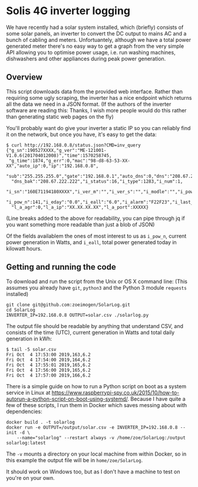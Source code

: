 # Solis 4G inverter logging

We have recently had a solar system installed, which (briefly) consists of some
solar panels, an inverter to convert the DC output to mains AC and a bunch of cabling
and meters. Unfortuantely, although we have a total power generated meter there's no
easy way to get a graph from the very simple API allowing you to optimise power usage,
i.e. run washing machines, dishwashers and other appliances during peak power generation.

## Overview

This script downloads data from the provided web interface. Rather than requiring some
ugly scraping, the inverter has a nice endpoint which returns all the data we need in a
JSON format. (If the authors of the inverter software are reading this: Thanks, I wish
more people would do this rather than generating static web pages on the fly)

You'll probably want do give your inverter a static IP so you can reliably
find it on the network, but once you have, it's easy to get the data:

    $ curl http://192.168.0.8/status.json?CMD=inv_query
    {"g_sn":190527XXXX,"g_ver":"ME-121001-V1.0.6(201704012008)","time":1570258745,
     "g_time":1874,"g_err":0,"mac":"98-d8-63-53-XX-XX","auto_ip":0,"ip":"192.168.0.8",
      "sub":"255.255.255.0","gate":"192.168.0.1","auto_dns":0,"dns":"208.67.222.222",
      "dns_bak":"208.67.222.222","i_status":16,"i_type":1283,"i_num":1,
      "i_sn":"160E71194180XXXX","i_ver_m":"","i_ver_s":"","i_modle":"","i_pow":"",
      "i_pow_n":141,"i_eday":"0.0","i_eall":"6.0","i_alarm":"F22F23","i_last_t":0,
      "l_a_agr":0,"l_a_ip":"XX.XX.XX.XX","l_a_port":XXXXX}

(Line breaks added to the above for readability, you can pipe through jq if you want
something more readable than just a blob of JSON)

Of the fields availablem the ones of most interest to us as `i_pow_n`, current power
generation in Watts, and `i_eall`, total power generated today in kilowatt hours.

## Getting and running the code

To download and run the script from the Unix or OS X command line: (This assumes
you already have `git`, `python3` and the Python 3 module `requests` installed)

    git clone git@github.com:zoeimogen/SolarLog.git
    cd SolarLog
    INVERTER_IP=192.168.0.8 OUTPUT=solar.csv ./solarlog.py

The output file should be readable by anything that understand CSV, and consists of
the time (UTC), current generation in Watts and total daily generation in kWh:

    $ tail -5 solar.csv 
    Fri Oct  4 17:53:00 2019,163,6.2
    Fri Oct  4 17:54:00 2019,164,6.2
    Fri Oct  4 17:55:01 2019,165,6.2
    Fri Oct  4 17:56:00 2019,165,6.2
    Fri Oct  4 17:57:00 2019,166,6.2

There is a simple guide on how to run a Python script on boot as a system service in
Linux at https://www.raspberrypi-spy.co.uk/2015/10/how-to-autorun-a-python-script-on-boot-using-systemd/.
Because I have quite a few of these scripts, I run them in Docker which saves messing
about with dependencies:

    docker build . -t solarlog
    docker run -e OUTPUT=/output/solar.csv -e INVERTER_IP=192.168.0.8 --init -d \
        --name="solarlog" --restart always -v /home/zoe/SolarLog:/output solarlog:latest

The `-v` mounts a directory on your local machine from within Docker, so in this example
the output file will be in `home/zoe/SolarLog`.

It should work on Windows too, but as I don't have a machine to test on you're on
your own.